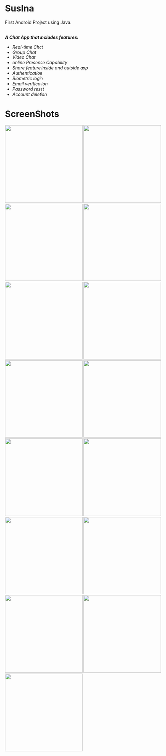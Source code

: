 # SusIna
First Android Project using Java.<br><br>

<i><b>A Chat App that includes features:</b></i><br> 
<ul>
  <i>
<li>Real-time Chat</li>
<li>Group Chat</li>
<li>Video Chat</li> 
<li>online Presence Capability</li> 
<li>Share feature inside and outside app</li>  
<li>Authentication</li>
<li>Biometric login</ii>
<li>Email verification </li>
<li>Password reset </li>
<li>Account deletion</li>

  </i>
</ul>

# ScreenShots

<img src="images/Screenshot_1637049526.png" width="250"> <img src="images/Screenshot_1637049532.png" width="250"> <img src="images/Screenshot_1637049538.png" width="250">
<img src="images/Screenshot_1637049544.png" width="250"> <img src="Screenshot_1637049548.png" width="250"> <img src="images/Screenshot_1637049552.png" width="250">
<img src="images/Screenshot_1637049567.png" width="250"> <img src="images/Screenshot_1637050331.png" width="250"> <img src="images/Screenshot_1637050623.png" width="250">
<img src="images/Screenshot_1637050828.png" width="250"> <img src="images/Screenshot_1637050936.png" width="250"> <img src="images/Screenshot_1637050954.png" width="250">
<img src="images/Screenshot_1637050970.png" width="250"> <img src="images/Screenshot_1637051590.png" width="250"> <img src="images/Screenshot_1637049548.png" width="250">
